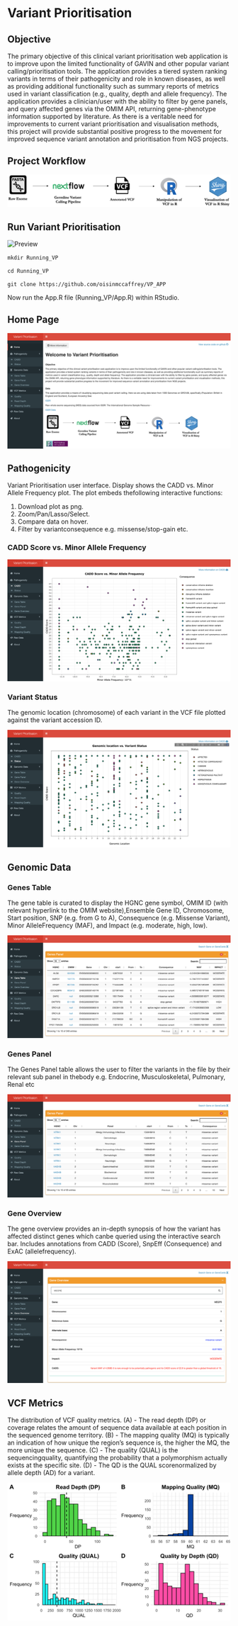 <!DOCTYPE html>
<html>
<head>
	<meta charset="utf-8"/>
</head>
<body>
<h1 id="Title">Variant Prioritisation</h1>

<h2 id="Objective">Objective</h2>

<p>The primary objective of this clinical variant prioritisation web application 
   is to improve upon the limited functionality of GAVIN and other popular variant
   calling/prioritisation tools. The application provides a tiered system ranking variants 
   in terms of their pathogenicity and role in known diseases, as well as providing additional 
   functionality such as summary reports of metrics used in variant classification 
   (e.g., quality, depth and allele frequency). 
   The application provides a clinician/user with the ability to filter by gene panels, 
   and query affected genes via the OMIM API, returning gene-phenotype information supported by literature. 
   As there is a veritable need for improvements to current variant prioritisation and visualisation methods, 
   this project will provide substantial positive progress to the movement 
   for improved sequence variant annotation and prioritisation from NGS projects.</p>

<h2 id="Project Workflow">Project Workflow</h2>

![](images/Workflow.png)


<h2 id="Run Variant Prioritisation">Run Variant Prioritisation</h2>

![Preview](App.gif)
<br>

```
mkdir Running_VP
```

```
cd Running_VP
```

```
git clone https://github.com/oisinmccaffrey/VP_APP
```

Now run the App.R file (Running_VP/App.R) within RStudio. 

<h2 id="Home Page">Home Page</h2>

![](images/Home_page.png)

<h2 id="Pathogenicity">Pathogenicity</h2>

Variant Prioritisation user interface. Display shows the CADD vs. Minor Allele Frequency plot.
The plot embeds thefollowing interactive functions: 
1. Download plot as png. 
2. Zoom/Pan/Lasso/Select.
3. Compare data on hover. 
4. Filter by variantconsequence e.g. missense/stop-gain etc.

<h3 id="CADD Score vs. Minor Allele Frequency">CADD Score vs. Minor Allele Frequency</h3>

![](images/CADD_plot.png)

<h3 id="Variant Status">Variant Status</h3>

The genomic location (chromosome) of each variant in the VCF file plotted against the variant accession ID.

![](images/Status_Plot.png)

<h2 id="Genomic Data">Genomic Data</h2>

<h3 id="Genes Table">Genes Table</h3>

The gene table is curated to display the HGNC gene symbol, OMIM ID (with relevant hyperlink to the OMIM website),Ensemble Gene ID, Chromosome, Start position, SNP (e.g. from G to A), Consequence (e.g. Missense Variant), Minor AlleleFrequency (MAF), and Impact (e.g. moderate, high, low).

![](images/Genes_Table.png)

<h3 id="Genes Panel">Genes Panel</h3>

The Genes Panel table allows the user to filter the variants in the file by their relevant sub panel in thebody e.g. Endocrine, Musculoskeletal, Pulmonary, Renal etc

![](images/Genes_Panel.png)

<h3 id="Gene Overview">Gene Overview</h3>

The gene overview provides an in-depth synopsis of how the variant has affected distinct genes which canbe queried using the interactive search bar. Includes annotations from CADD (Score), SnpEff (Consequence) and ExAC (allelefrequency).

![](images/Gene_Overview.png)

<h2 id="VCF Metrics">VCF Metrics</h2>

The distribution of VCF quality metrics. 
(A) - The read depth (DP) or coverage relates the amount of 
sequence data available at each position in the sequenced genome territory. 
(B) - The mapping quality (MQ) is typically an indication of how unique 
the region’s sequence is, the higher the MQ, the more unique the sequence. 
(C) - The quality (QUAL) is the sequencingquality, quantifying the probability 
that a polymorphism actually exists at the specific site. 
(D) - The QD is the QUAL scorenormalized by allele depth (AD) for a variant.

![](images/vcf_metrics.png)

